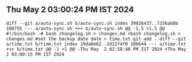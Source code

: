 ## Thu May  2 03:00:24 PM IST 2024
``
diff --git a/auto-sync.sh b/auto-sync.sh
index 39926437..7256ab8b 100755
--- a/auto-sync.sh
+++ b/auto-sync.sh
@@ -1,5 +1,5 @@
 #!/bin/bash
-# bash changelog.sh > changes.md
+bash changelog.sh > changes.md
 #set the backup date
 date > time.txt
 git add .
diff --git a/time.txt b/time.txt
index 19da0e62..1d12f4f0 100644
--- a/time.txt
+++ b/time.txt
@@ -1 +1 @@
-Thu May  2 02:58:40 PM IST 2024
+Thu May  2 03:00:15 PM IST 2024
``
